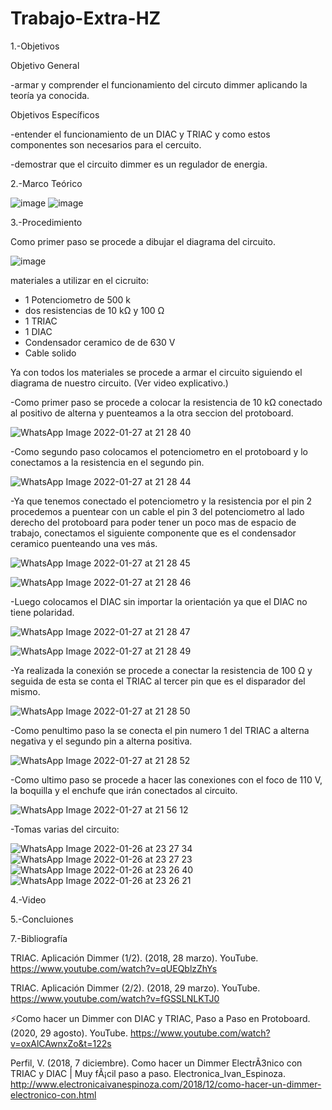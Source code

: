 # Trabajo-Extra-HZ


1.-Objetivos

 Objetivo General

-armar y comprender el funcionamiento del circuto dimmer aplicando la teoría ya conocida.

Objetivos Específicos

-entender el funcionamiento de un DIAC y TRIAC y como estos componentes son necesarios para el cercuito.

-demostrar que el circuito dimmer es un regulador de energia.

2.-Marco Teórico

![image](https://user-images.githubusercontent.com/93899720/150904261-9f272f1e-2676-4e96-aaad-92375f811e4d.png)
![image](https://user-images.githubusercontent.com/93899720/150904432-7b64da29-bcd1-4a45-be8a-8e1c8b6d744e.png)


3.-Procedimiento

Como primer paso se procede a dibujar el diagrama del circuito.

![image](https://user-images.githubusercontent.com/93899720/151284469-873efcbe-b6c2-47b5-a168-b8c6f90e6245.png)

materiales a utilizar en el cicruito:
- 1 Potenciometro de 500 k
- dos resistencias de 10 kΩ y 100 Ω
- 1 TRIAC
- 1 DIAC
- Condensador ceramico de de 630 V
- Cable solido

Ya con todos los materiales se procede a armar el circuito siguiendo el diagrama de nuestro circuito. (Ver video explicativo.)

-Como primer paso se procede a colocar la resistencia de 10 kΩ conectado al positivo de alterna y puenteamos a la otra seccion del protoboard.

![WhatsApp Image 2022-01-27 at 21 28 40](https://user-images.githubusercontent.com/93899720/151477067-c88964a1-664b-41e2-b1be-77420a0e41b7.jpeg)


-Como segundo paso colocamos el potenciometro en el protoboard y lo conectamos a la resistencia en el segundo pin.

![WhatsApp Image 2022-01-27 at 21 28 44](https://user-images.githubusercontent.com/93899720/151477243-c774e80d-dcab-4900-87f0-04aa18e806d3.jpeg)


-Ya que tenemos conectado el potenciometro y la resistencia por el pin 2 procedemos a puentear con un cable el pin 3 del potenciometro al lado derecho del protoboard para poder tener un poco mas de espacio de trabajo, conectamos el siguiente componente que es el condensador ceramico puenteando una ves más.

![WhatsApp Image 2022-01-27 at 21 28 45](https://user-images.githubusercontent.com/93899720/151477671-6ed7019c-3221-4248-ba6c-260c6cb428b7.jpeg)

![WhatsApp Image 2022-01-27 at 21 28 46](https://user-images.githubusercontent.com/93899720/151477718-1bb9b041-e72d-46a7-9c0b-d318485aa135.jpeg)


-Luego colocamos el DIAC sin importar la orientación ya que el DIAC no tiene polaridad.

![WhatsApp Image 2022-01-27 at 21 28 47](https://user-images.githubusercontent.com/93899720/151477887-6f02a296-da21-49c1-a28f-6df084403783.jpeg)

![WhatsApp Image 2022-01-27 at 21 28 49](https://user-images.githubusercontent.com/93899720/151477926-ecbb0517-4181-45ed-a99f-bd213d463c41.jpeg)


-Ya realizada la conexión se procede a conectar la resistencia de 100 Ω y seguida de esta se conta el TRIAC al tercer pin que es el disparador del mismo.

![WhatsApp Image 2022-01-27 at 21 28 50](https://user-images.githubusercontent.com/93899720/151478275-92e326d3-a5c0-454d-a921-7a876c078d9c.jpeg)


-Como penultimo paso la se conecta el pin numero 1 del TRIAC a alterna negativa y el segundo pin a alterna positiva.

![WhatsApp Image 2022-01-27 at 21 28 52](https://user-images.githubusercontent.com/93899720/151479078-58cf2435-0c2f-43dc-8f3d-a946caeb309d.jpeg)


-Como ultimo paso se procede a hacer las conexiones con el foco de 110 V, la boquilla y el enchufe que irán conectados al circuito.

![WhatsApp Image 2022-01-27 at 21 56 12](https://user-images.githubusercontent.com/93899720/151479433-b100de31-8b86-4cb2-87c9-27111d719630.jpeg)


-Tomas varias del circuito:


![WhatsApp Image 2022-01-26 at 23 27 34](https://user-images.githubusercontent.com/93899720/151292041-057f36c7-49cd-4eae-8d4c-12872b819715.jpeg)
![WhatsApp Image 2022-01-26 at 23 27 23](https://user-images.githubusercontent.com/93899720/151292089-26a7bfe1-39b5-4a6f-9189-b4b6c0b211a1.jpeg)
![WhatsApp Image 2022-01-26 at 23 26 40](https://user-images.githubusercontent.com/93899720/151292112-a5017fa5-b246-4239-a202-5c45b77f638d.jpeg)
![WhatsApp Image 2022-01-26 at 23 26 21](https://user-images.githubusercontent.com/93899720/151292128-f73a9fc4-f9b2-426a-9813-014487e1dce2.jpeg)

4.-Video


5.-Concluiones



7.-Bibliografía

TRIAC. Aplicación Dimmer (1/2). (2018, 28 marzo). YouTube. https://www.youtube.com/watch?v=qUEQblzZhYs


TRIAC. Aplicación Dimmer (2/2). (2018, 29 marzo). YouTube. https://www.youtube.com/watch?v=fGSSLNLKTJ0


⚡Como hacer un Dimmer con DIAC y TRIAC, Paso a Paso en Protoboard. (2020, 29 agosto). YouTube. https://www.youtube.com/watch?v=oxAlCAwnxZo&t=122s


Perfil, V. (2018, 7 diciembre). Como hacer un Dimmer ElectrÃ3nico con TRIAC y DIAC | Muy fÃ¡cil paso a paso. Electronica_Ivan_Espinoza. http://www.electronicaivanespinoza.com/2018/12/como-hacer-un-dimmer-electronico-con.html
